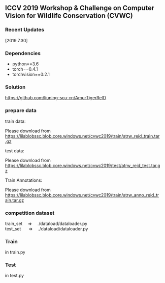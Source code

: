 ## ICCV 2019 Workshop & Challenge on Computer Vision for Wildlife Conservation (CVWC)

### Recent Updates
[2019.7.30]
### Dependencies
- python==3.6
- torch==0.4.1
- torchvision==0.2.1


### Solution  
https://github.com/liuning-scu-cn/AmurTigerReID

### prepare data  
train data:

Please download from https://lilablobssc.blob.core.windows.net/cvwc2019/train/atrw_reid_train.tar.gz

test data:

Please download from https://lilablobssc.blob.core.windows.net/cvwc2019/test/atrw_reid_test.tar.gz

Train Annotations:

Please download from https://lilablobssc.blob.core.windows.net/cvwc2019/train/atrw_anno_reid_train.tar.gz


### competition dataset  
train_set &ensp;&ensp;=> &ensp;&ensp;./dataload/dataloader.py  
test_set &ensp;&ensp;&ensp;=> &ensp;&ensp;./dataload/dataloader.py


### Train  
in train.py  

### Test  
in test.py  



